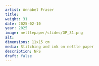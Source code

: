 ```yaml
---
artist: Annabel Fraser
title: 
weight: 31
date: 2025-02-10
year: 2025
image: nettlepaper/slides/GP_31.png
alt: 
dimensions: 11x15 cm
media: Stitching and ink on nettle paper
description: NFS
draft: false
---
```


